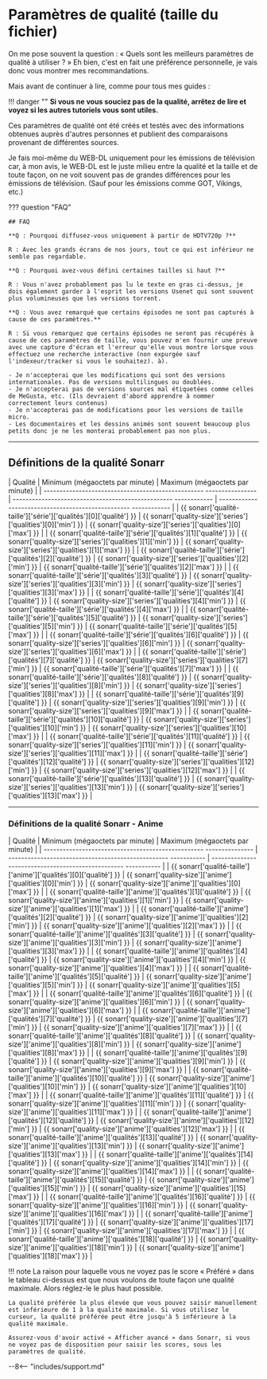 # Paramètres de qualité (taille du fichier)

On me pose souvent la question : « Quels sont les meilleurs paramètres de qualité à utiliser ? »
Eh bien, c'est en fait une préférence personnelle, je vais donc vous montrer mes recommandations.

Mais avant de continuer à lire, comme pour tous mes guides :

!!! danger ""
    **Si vous ne vous souciez pas de la qualité, arrêtez de lire et voyez si les autres tutoriels vous sont utiles.**

Ces paramètres de qualité ont été créés et testés avec des informations obtenues auprès d'autres personnes et publient des comparaisons provenant de différentes sources.

Je fais moi-même du WEB-DL uniquement pour les émissions de télévision car, à mon avis, le WEB-DL est le juste milieu entre la qualité et la taille et de toute façon, on ne voit souvent pas de grandes différences pour les émissions de télévision. (Sauf pour les émissions comme GOT, Vikings, etc.)

??? question "FAQ"

    ## FAQ

    **Q : Pourquoi diffusez-vous uniquement à partir de HDTV720p ?**

    R : Avec les grands écrans de nos jours, tout ce qui est inférieur ne semble pas regardable.

    **Q : Pourquoi avez-vous défini certaines tailles si haut ?**

    R : Vous n'avez probablement pas lu le texte en gras ci-dessus, je dois également garder à l'esprit les versions Usenet qui sont souvent plus volumineuses que les versions torrent.

    **Q : Vous avez remarqué que certains épisodes ne sont pas capturés à cause de ces paramètres.**

    R : Si vous remarquez que certains épisodes ne seront pas récupérés à cause de ces paramètres de taille, vous pouvez m'en fournir une preuve avec une capture d'écran et l'erreur qu'elle vous montre lorsque vous effectuez une recherche interactive (non expurgée sauf l'indexeur/tracker si vous le souhaitez). à).

    - Je n'accepterai que les modifications qui sont des versions internationales. Pas de versions multilingues ou doublées.
    - Je n'accepterai pas de versions sources mal étiquetées comme celles de MeGusta, etc. (Ils devraient d'abord apprendre à nommer correctement leurs contenus)
    - Je n'accepterai pas de modifications pour les versions de taille micro.
    - Les documentaires et les dessins animés sont souvent beaucoup plus petits donc je ne les monterai probablement pas non plus.

------

## Définitions de la qualité Sonarr

| Qualité | Minimum (mégaoctets par minute) | Maximum (mégaoctets par minute) |
| -------------------------------------------------- ---------------- | -------------------------------------------------- ------------ | -------------------------------------------------- ------------ |
| {{ sonarr['qualité-taille']['série']['qualités'][0]['qualité'] }} | {{ sonarr['quality-size']['series']['qualities'][0]['min'] }} | {{ sonarr['quality-size']['series']['qualities'][0]['max'] }} |
| {{ sonarr['qualité-taille']['série']['qualités'][1]['qualité'] }} | {{ sonarr['quality-size']['series']['qualities'][1]['min'] }} | {{ sonarr['quality-size']['series']['qualities'][1]['max'] }} |
| {{ sonarr['qualité-taille']['série']['qualités'][2]['qualité'] }} | {{ sonarr['quality-size']['series']['qualities'][2]['min'] }} | {{ sonarr['qualité-taille']['série']['qualités'][2]['max'] }} |
| {{ sonarr['qualité-taille']['série']['qualités'][3]['qualité'] }} | {{ sonarr['quality-size']['series']['qualities'][3]['min'] }} | {{ sonarr['quality-size']['series']['qualities'][3]['max'] }} |
| {{ sonarr['qualité-taille']['série']['qualités'][4]['qualité'] }} | {{ sonarr['quality-size']['series']['qualities'][4]['min'] }} | {{ sonarr['qualité-taille']['série']['qualités'][4]['max'] }} |
| {{ sonarr['qualité-taille']['série']['qualités'][5]['qualité'] }} | {{ sonarr['quality-size']['series']['qualities'][5]['min'] }} | {{ sonarr['qualité-taille']['série']['qualités'][5]['max'] }} |
| {{ sonarr['qualité-taille']['série']['qualités'][6]['qualité'] }} | {{ sonarr['quality-size']['series']['qualities'][6]['min'] }} | {{ sonarr['quality-size']['series']['qualities'][6]['max'] }} |
| {{ sonarr['qualité-taille']['série']['qualités'][7]['qualité'] }} | {{ sonarr['quality-size']['series']['qualities'][7]['min'] }} | {{ sonarr['qualité-taille']['série']['qualités'][7]['max'] }} |
| {{ sonarr['qualité-taille']['série']['qualités'][8]['qualité'] }} | {{ sonarr['quality-size']['series']['qualities'][8]['min'] }} | {{ sonarr['quality-size']['series']['qualities'][8]['max'] }} |
| {{ sonarr['qualité-taille']['série']['qualités'][9]['qualité'] }} | {{ sonarr['quality-size']['series']['qualities'][9]['min'] }} | {{ sonarr['quality-size']['series']['qualities'][9]['max'] }} |
| {{ sonarr['qualité-taille']['série']['qualités'][10]['qualité'] }} | {{ sonarr['quality-size']['series']['qualities'][10]['min'] }} | {{ sonarr['quality-size']['series']['qualities'][10]['max'] }} |
| {{ sonarr['qualité-taille']['série']['qualités'][11]['qualité'] }} | {{ sonarr['quality-size']['series']['qualities'][11]['min'] }} | {{ sonarr['quality-size']['series']['qualities'][11]['max'] }} |
| {{ sonarr['qualité-taille']['série']['qualités'][12]['qualité'] }} | {{ sonarr['quality-size']['series']['qualities'][12]['min'] }} | {{ sonarr['quality-size']['series']['qualities'][12]['max'] }} |
| {{ sonarr['qualité-taille']['série']['qualités'][13]['qualité'] }} | {{ sonarr['quality-size']['series']['qualities'][13]['min'] }} | {{ sonarr['quality-size']['series']['qualities'][13]['max'] }} |

------

### Définitions de la qualité Sonarr - Anime

| Qualité | Minimum (mégaoctets par minute) | Maximum (mégaoctets par minute) |
| -------------------------------------------------- --------------- | -------------------------------------------------- ----------- | -------------------------------------------------- ----------- |
| {{ sonarr['qualité-taille']['anime']['qualités'][0]['qualité'] }} | {{ sonarr['quality-size']['anime']['qualities'][0]['min'] }} | {{ sonarr['quality-size']['anime']['qualities'][0]['max'] }} |
| {{ sonarr['qualité-taille']['anime']['qualités'][1]['qualité'] }} | {{ sonarr['quality-size']['anime']['qualities'][1]['min'] }} | {{ sonarr['quality-size']['anime']['qualities'][1]['max'] }} |
| {{ sonarr['qualité-taille']['anime']['qualités'][2]['qualité'] }} | {{ sonarr['quality-size']['anime']['qualities'][2]['min'] }} | {{ sonarr['quality-size']['anime']['qualities'][2]['max'] }} |
| {{ sonarr['qualité-taille']['anime']['qualités'][3]['qualité'] }} | {{ sonarr['quality-size']['anime']['qualities'][3]['min'] }} | {{ sonarr['quality-size']['anime']['qualities'][3]['max'] }} |
| {{ sonarr['qualité-taille']['anime']['qualités'][4]['qualité'] }} | {{ sonarr['quality-size']['anime']['qualities'][4]['min'] }} | {{ sonarr['quality-size']['anime']['qualities'][4]['max'] }} |
| {{ sonarr['qualité-taille']['anime']['qualités'][5]['qualité'] }} | {{ sonarr['quality-size']['anime']['qualities'][5]['min'] }} | {{ sonarr['quality-size']['anime']['qualities'][5]['max'] }} |
| {{ sonarr['qualité-taille']['anime']['qualités'][6]['qualité'] }} | {{ sonarr['quality-size']['anime']['qualities'][6]['min'] }} | {{ sonarr['quality-size']['anime']['qualities'][6]['max'] }} |
| {{ sonarr['qualité-taille']['anime']['qualités'][7]['qualité'] }} | {{ sonarr['quality-size']['anime']['qualities'][7]['min'] }} | {{ sonarr['quality-size']['anime']['qualities'][7]['max'] }} |
| {{ sonarr['qualité-taille']['anime']['qualités'][8]['qualité'] }} | {{ sonarr['quality-size']['anime']['qualities'][8]['min'] }} | {{ sonarr['quality-size']['anime']['qualities'][8]['max'] }} |
| {{ sonarr['qualité-taille']['anime']['qualités'][9]['qualité'] }} | {{ sonarr['quality-size']['anime']['qualities'][9]['min'] }} | {{ sonarr['quality-size']['anime']['qualities'][9]['max'] }} |
| {{ sonarr['qualité-taille']['anime']['qualités'][10]['qualité'] }} | {{ sonarr['quality-size']['anime']['qualities'][10]['min'] }} | {{ sonarr['quality-size']['anime']['qualities'][10]['max'] }} |
| {{ sonarr['qualité-taille']['anime']['qualités'][11]['qualité'] }} | {{ sonarr['quality-size']['anime']['qualities'][11]['min'] }} | {{ sonarr['quality-size']['anime']['qualities'][11]['max'] }} |
| {{ sonarr['qualité-taille']['anime']['qualités'][12]['qualité'] }} | {{ sonarr['quality-size']['anime']['qualities'][12]['min'] }} | {{ sonarr['quality-size']['anime']['qualities'][12]['max'] }} |
| {{ sonarr['qualité-taille']['anime']['qualités'][13]['qualité'] }} | {{ sonarr['quality-size']['anime']['qualities'][13]['min'] }} | {{ sonarr['quality-size']['anime']['qualities'][13]['max'] }} |
| {{ sonarr['qualité-taille']['anime']['qualités'][14]['qualité'] }} | {{ sonarr['quality-size']['anime']['qualities'][14]['min'] }} | {{ sonarr['quality-size']['anime']['qualities'][14]['max'] }} |
| {{ sonarr['qualité-taille']['anime']['qualités'][15]['qualité'] }} | {{ sonarr['quality-size']['anime']['qualities'][15]['min'] }} | {{ sonarr['quality-size']['anime']['qualities'][15]['max'] }} |
| {{ sonarr['qualité-taille']['anime']['qualités'][16]['qualité'] }} | {{ sonarr['quality-size']['anime']['qualities'][16]['min'] }} | {{ sonarr['quality-size']['anime']['qualities'][16]['max'] }} |
| {{ sonarr['qualité-taille']['anime']['qualités'][17]['qualité'] }} | {{ sonarr['quality-size']['anime']['qualities'][17]['min'] }} | {{ sonarr['quality-size']['anime']['qualities'][17]['max'] }} |
| {{ sonarr['qualité-taille']['anime']['qualités'][18]['qualité'] }} | {{ sonarr['quality-size']['anime']['qualities'][18]['min'] }} | {{ sonarr['quality-size']['anime']['qualities'][18]['max'] }} |

!!! note
    La raison pour laquelle vous ne voyez pas le score « Préféré » dans le tableau ci-dessus est que nous voulons de toute façon une qualité maximale. Alors réglez-le le plus haut possible.

    La qualité préférée la plus élevée que vous pouvez saisir manuellement est inférieure de 1 à la qualité maximale. Si vous utilisez le curseur, la qualité préférée peut être jusqu'à 5 inférieure à la qualité maximale.

    Assurez-vous d'avoir activé « Afficher avancé » dans Sonarr, si vous ne voyez pas de disposition pour saisir les scores, sous les paramètres de qualité.

--8<-- "includes/support.md"